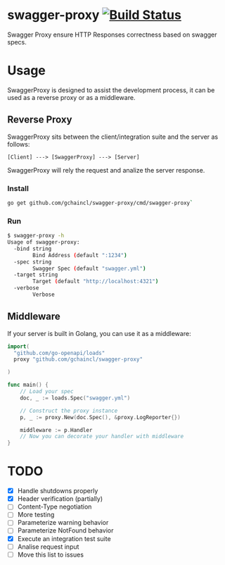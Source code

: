 # swagger-proxy [![Build Status](https://travis-ci.org/gchaincl/swagger-proxy.svg?branch=master)](https://travis-ci.org/gchaincl/swagger-proxy)
Swagger Proxy ensure HTTP Responses correctness based on swagger specs. 

# Usage
SwaggerProxy is designed to assist the development process, it can be used as a reverse proxy or as a middleware.

## Reverse Proxy
SwaggerProxy sits between the client/integration suite and the server as follows:
```
[Client] ---> [SwaggerProxy] ---> [Server]
```
SwaggerProxy will rely the request and analize the server response.

### Install
```bash
go get github.com/gchaincl/swagger-proxy/cmd/swagger-proxy`
```
### Run
```bash
$ swagger-proxy -h
Usage of swagger-proxy:
  -bind string
        Bind Address (default ":1234")
  -spec string
        Swagger Spec (default "swagger.yml")
  -target string
        Target (default "http://localhost:4321")
  -verbose
        Verbose
```

## Middleware
If your server is built in Golang, you can use it as a middleware:
```go
import(
  "github.com/go-openapi/loads"
  proxy "github.com/gchaincl/swagger-proxy"

)

func main() {
	// Load your spec
	doc, _ := loads.Spec("swagger.yml")

	// Construct the proxy instance
	p, _ := proxy.New(doc.Spec(), &proxy.LogReporter{})

	middleware := p.Handler
	// Now you can decorate your handler with middleware
}
```

# TODO
- [x] Handle shutdowns properly
- [x] Header verification (partially)
- [ ] Content-Type negotiation
- [ ] More testing
- [ ] Parameterize warning behavior
- [ ] Parameterize NotFound behavior
- [x] Execute an integration test suite
- [ ] Analise request input
- [ ] Move this list to issues
